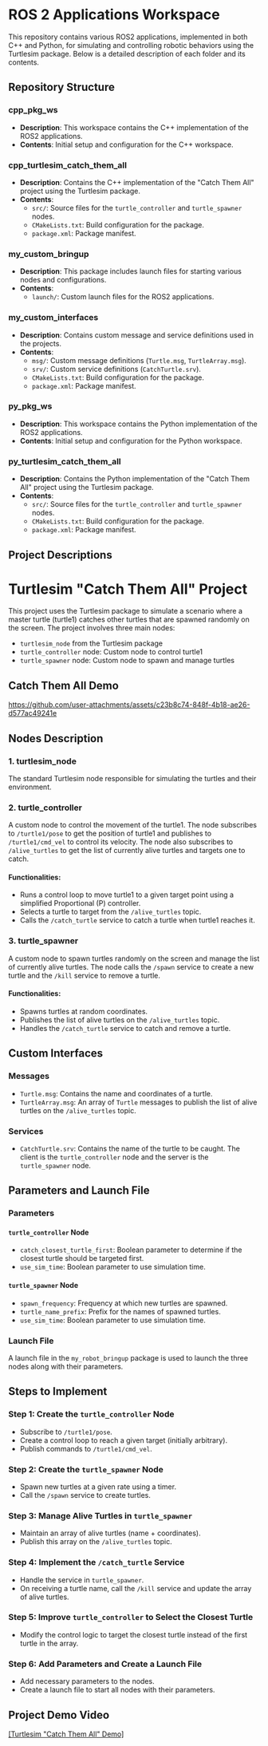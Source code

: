 # ROS 2 Applications Workspace

This repository contains various ROS2 applications, implemented in both C++ and Python, for simulating and controlling robotic behaviors using the Turtlesim package. Below is a detailed description of each folder and its contents.

## Repository Structure

### cpp_pkg_ws
- **Description**: This workspace contains the C++ implementation of the ROS2 applications.
- **Contents**: Initial setup and configuration for the C++ workspace.

### cpp_turtlesim_catch_them_all
- **Description**: Contains the C++ implementation of the "Catch Them All" project using the Turtlesim package.
- **Contents**:
  - `src/`: Source files for the `turtle_controller` and `turtle_spawner` nodes.
  - `CMakeLists.txt`: Build configuration for the package.
  - `package.xml`: Package manifest.

### my_custom_bringup
- **Description**: This package includes launch files for starting various nodes and configurations.
- **Contents**:
  - `launch/`: Custom launch files for the ROS2 applications.

### my_custom_interfaces
- **Description**: Contains custom message and service definitions used in the projects.
- **Contents**:
  - `msg/`: Custom message definitions (`Turtle.msg`, `TurtleArray.msg`).
  - `srv/`: Custom service definitions (`CatchTurtle.srv`).
  - `CMakeLists.txt`: Build configuration for the package.
  - `package.xml`: Package manifest.

### py_pkg_ws
- **Description**: This workspace contains the Python implementation of the ROS2 applications.
- **Contents**: Initial setup and configuration for the Python workspace.

### py_turtlesim_catch_them_all
- **Description**: Contains the Python implementation of the "Catch Them All" project using the Turtlesim package.
- **Contents**:
  - `src/`: Source files for the `turtle_controller` and `turtle_spawner` nodes.
  - `CMakeLists.txt`: Build configuration for the package.
  - `package.xml`: Package manifest.


## Project Descriptions

# Turtlesim "Catch Them All" Project

This project uses the Turtlesim package to simulate a scenario where a master turtle (turtle1) catches other turtles that are spawned randomly on the screen. The project involves three main nodes:

- `turtlesim_node` from the Turtlesim package
- `turtle_controller` node: Custom node to control turtle1
- `turtle_spawner` node: Custom node to spawn and manage turtles

## Catch Them All Demo
https://github.com/user-attachments/assets/c23b8c74-848f-4b18-ae26-d577ac49241e

## Nodes Description

### 1. turtlesim_node
The standard Turtlesim node responsible for simulating the turtles and their environment.

### 2. turtle_controller
A custom node to control the movement of the turtle1. The node subscribes to `/turtle1/pose` to get the position of turtle1 and publishes to `/turtle1/cmd_vel` to control its velocity. The node also subscribes to `/alive_turtles` to get the list of currently alive turtles and targets one to catch.

#### Functionalities:
- Runs a control loop to move turtle1 to a given target point using a simplified Proportional (P) controller.
- Selects a turtle to target from the `/alive_turtles` topic.
- Calls the `/catch_turtle` service to catch a turtle when turtle1 reaches it.

### 3. turtle_spawner
A custom node to spawn turtles randomly on the screen and manage the list of currently alive turtles. The node calls the `/spawn` service to create a new turtle and the `/kill` service to remove a turtle.

#### Functionalities:
- Spawns turtles at random coordinates.
- Publishes the list of alive turtles on the `/alive_turtles` topic.
- Handles the `/catch_turtle` service to catch and remove a turtle.

## Custom Interfaces

### Messages
- `Turtle.msg`: Contains the name and coordinates of a turtle.
- `TurtleArray.msg`: An array of `Turtle` messages to publish the list of alive turtles on the `/alive_turtles` topic.

### Services
- `CatchTurtle.srv`: Contains the name of the turtle to be caught. The client is the `turtle_controller` node and the server is the `turtle_spawner` node.

## Parameters and Launch File

### Parameters

#### `turtle_controller` Node
- `catch_closest_turtle_first`: Boolean parameter to determine if the closest turtle should be targeted first.
- `use_sim_time`: Boolean parameter to use simulation time.

#### `turtle_spawner` Node
- `spawn_frequency`: Frequency at which new turtles are spawned.
- `turtle_name_prefix`: Prefix for the names of spawned turtles.
- `use_sim_time`: Boolean parameter to use simulation time.

### Launch File
A launch file in the `my_robot_bringup` package is used to launch the three nodes along with their parameters.

## Steps to Implement

### Step 1: Create the `turtle_controller` Node
- Subscribe to `/turtle1/pose`.
- Create a control loop to reach a given target (initially arbitrary).
- Publish commands to `/turtle1/cmd_vel`.

### Step 2: Create the `turtle_spawner` Node
- Spawn new turtles at a given rate using a timer.
- Call the `/spawn` service to create turtles.

### Step 3: Manage Alive Turtles in `turtle_spawner`
- Maintain an array of alive turtles (name + coordinates).
- Publish this array on the `/alive_turtles` topic.

### Step 4: Implement the `/catch_turtle` Service
- Handle the service in `turtle_spawner`.
- On receiving a turtle name, call the `/kill` service and update the array of alive turtles.

### Step 5: Improve `turtle_controller` to Select the Closest Turtle
- Modify the control logic to target the closest turtle instead of the first turtle in the array.

### Step 6: Add Parameters and Create a Launch File
- Add necessary parameters to the nodes.
- Create a launch file to start all nodes with their parameters.

## Project Demo Video

[[Turtlesim "Catch Them All" Demo]](https://youtu.be/m8cpwuZiixc)
